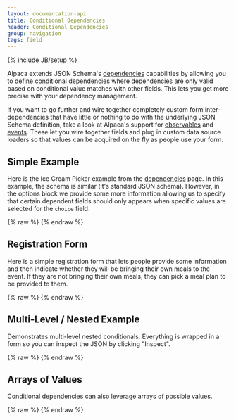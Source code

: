 ```yaml
---
layout: documentation-api
title: Conditional Dependencies
header: Conditional Dependencies
group: navigation
tags: field
---
```

{% include JB/setup %}

Alpaca extends JSON Schema's <a href="dependencies.html">dependencies</a> capabilities by allowing you to define
conditional dependencies where dependencies are only valid based on conditional value matches with other fields.
This lets you get more precise with your dependency management.

If you want to go further and wire together completely custom form inter-dependencies that have little or nothing to
do with the underlying JSON Schema definition, take a look at Alpaca's support for
<a href="observables.html">observables</a> and <a href="events.html">events</a>.  These let you wire together fields
and plug in custom data source loaders so that values can be acquired on the fly as people use your form.

## Simple Example

Here is the Ice Cream Picker example from the <a href="dependencies.html">dependencies</a> page.  In this example,
the schema is similar (it's standard JSON schema).  However, in the options block we provide some more information
allowing us to specify that certain dependent fields should only appears when specific values are selected for
the <code>choice</code> field.

<div id="field1"> </div>
{% raw %}
<script type="text/javascript" id="field1-script">
$("#field1").alpaca({
    "schema": {
        "type": "object",
        "properties": {
            "choice": {
                "title": "Do you want to pick a Flavour or a Topping?",
                "type": "string",
                "enum": ["Flavour", "Topping"],
                "required": true
            },
            "flavour": {
                "title": "Pick a Flavour",
                "type": "string",
                "enum": ["Vanilla", "Chocolate", "Coffee", "Strawberry", "Mint"]
            },
            "topping": {
                "title": "Pick a Topping",
                "type": "string",
                "enum": ["Marshmellow", "Chocolate Chip", "Caramel", "Cookie Dough"]
            }
        },
        "dependencies": {
            "flavour": ["choice"],
            "topping": ["choice"]
        }
    },
    "options": {
        "fields": {
            "flavour": {
                "dependencies": {
                    "choice": "Flavour"
                }
            },
            "topping": {
                "dependencies": {
                    "choice": "Topping"
                }
            }
        }
    }
});
</script>
{% endraw %}


## Registration Form

Here is a simple registration form that lets people provide some information and then indicate whether they will be
 bringing their own meals to the event.  If they are not bringing their own meals, they can pick a meal plan to be
 provided to them.

<div id="field2"> </div>
{% raw %}
<script type="text/javascript" id="field2-script">
$("#field2").alpaca({
    "data": {
        "ownmeals": true
    },
    "schema": {
        "type": "object",
        "properties": {
            "name": {
                "type": "string"
            },
            "age": {
                "type": "number"
            },
            "ownmeals": {
                "type": "boolean"
            },
            "mealplans": {
                "type": "object",
                "properties": {
                    "breakfast": {
                        "type": "boolean"
                    },
                    "lunch": {
                        "type": "boolean"
                    },
                    "dinner": {
                        "type": "boolean"
                    }
                },
                "dependencies": "ownmeals"
            }
        },
        "dependencies": {
            "mealplans": ["ownmeals"]
        }
    },
    "options": {
        "fields": {
            "name": {
                "type": "text",
                "label": "Name"
            },
            "age": {
                "type": "integer",
                "label": "Age"
            },
            "ownmeals": {
                "type": "checkbox",
                "rightLabel": "I will pay for my own meals"
            },
            "mealplans": {
                "label": "Select which pre-paid meals you would like",
                "fields": {
                    "breakfast": {
                        "type": "checkbox",
                        "rightLabel": "Five Star Continental Breakfast at Okenshields"
                    },
                    "lunch": {
                        "type": "checkbox",
                        "rightLabel": "Lunch at Trillium"
                    },
                    "dinner": {
                        "type": "checkbox",
                        "rightLabel": "Concourse Dinner at Statler Hall"
                    }
                },
                "dependencies": {
                    "ownmeals": false
                }
            }
        }
    }
});
</script>
{% endraw %}


## Multi-Level / Nested Example

Demonstrates multi-level nested conditionals.  Everything is wrapped in a form so you can inspect the JSON
by clicking "Inspect".

<div id="field3"> </div>
{% raw %}
<script type="text/javascript" id="field3-script">
$("#field3").alpaca({
    "schema": {
        "title": "Conditional Field Test Case",
        "type": "object",
        "properties": {
            "ConditionalField": {
                "type": "string",
                "enum": [
                    "Don't Show Dependent Fields",
                    "Show Dependent Field A",
                    "Show Dependent Field B"
                ],
                "required": true,
                "default": "Don't Show Dependent Fields"
            },
            "DependentFieldA": {
                "type": "string",
                "title": "Dependent Field A"
            },
            "DependentFieldB": {
                "type": "string",
                "title": "Dependent Field B"
            },
            "ArrayOfFields": {
                "type": "array",
                "items": {
                    "type": "object",
                    "properties": {
                        "ConditionalFieldInArray": {
                            "type": "string",
                            "enum": [
                                "Don't Show Dependent Fields",
                                "Show Dependent Field in Array A",
                                "Show Dependent Field in Array B"
                            ],
                            "required": true,
                            "default": "Don't Show Dependent Fields"
                        },
                        "DependentFieldInArrayA": {
                            "type": "string",
                            "title": "Dependent Field In Array A"
                        },
                        "DependentFieldInArrayB": {
                            "type": "string",
                            "title": "Dependent Field In Array B"
                        }
                    },
                    "dependencies": {
                        "DependentFieldInArrayA": ["ConditionalFieldInArray"],
                        "DependentFieldInArrayB": ["ConditionalFieldInArray"],
                    }
                }
            }
        },
        "dependencies": {
            "DependentFieldA": ["ConditionalField"],
            "DependentFieldB": ["ConditionalField"]
        }
    },
    "options": {
        "fields": {
            "DependentFieldA": {
                "dependencies": {
                    "ConditionalField": "Show Dependent Field A"
                }
            },
            "DependentFieldB": {
                "dependencies": {
                    "ConditionalField": "Show Dependent Field B"
                }
            },
            "ArrayOfFields": {
                "fields": {
                    "item": {
                        "fields": {
                            "ConditionalFieldInArray": {
                                "vertical": true
                            },
                            "DependentFieldInArrayA": {
                                "dependencies": {
                                    "ConditionalFieldInArray": "Show Dependent Field in Array A"
                                }
                            },
                            "DependentFieldInArrayB": {
                                "dependencies": {
                                    "ConditionalFieldInArray": "Show Dependent Field in Array B"
                                }
                            }
                        }
                    }
                }
            }
        },
        "form": {
            "buttons": {
                "submit": {
                    "click": function() {
                        alert(JSON.stringify(this.getValue(), null, "  "));
                    }
                }
            }
        }
    }
});
</script>
{% endraw %}


## Arrays of Values

Conditional dependencies can also leverage arrays of possible values.

<div id="field4"> </div>
{% raw %}
<script type="text/javascript" id="field4-script">
$("#field4").alpaca({
    "schema": {
        "title": "Survey",
        "type": "object",
        "properties": {
            "fan": {
                "title": "Are you an Ice Cream fanatic?",
                "type": "string",
                "enum": ["Yes", "No", "Maybe"]
            },
            "icecream": {
                "title": "I see... so what is your favorite flavor?",
                "type": "String",
                "enum": ["Vanilla", "Chocolate", "Coffee", "Strawberry", "Mint"]
            }
        },
        "dependencies": {
            "icecream": ["fan"]
        }
    },
    "options": {
        "fields": {
            "fan": {
                "removeDefaultNone": true,
            },
            "icecream": {
                "dependencies": {
                    "fan": ["Yes", "Maybe"]
                }
            }
        },
        "form": {
            "buttons": {
                "submit": {
                    "title": "Show Results",
                    "click": function() {
                        alert(JSON.stringify(this.getValue()));
                    }
                }
            }
        }
    }
});
</script>
{% endraw %}